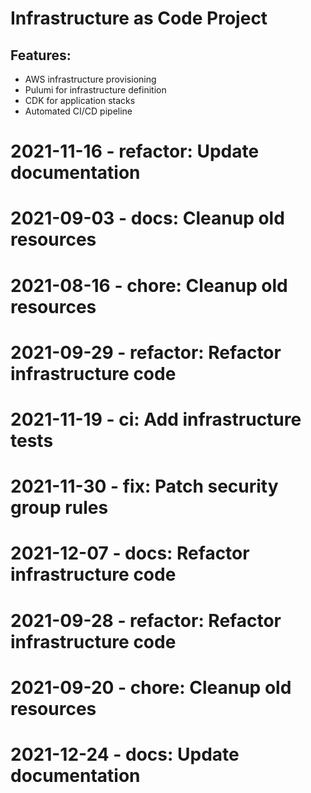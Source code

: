 ﻿# Infrastructure as Code Project

## Features:
- AWS infrastructure provisioning
- Pulumi for infrastructure definition
- CDK for application stacks
- Automated CI/CD pipeline

# 2021-11-16 - refactor: Update documentation

# 2021-09-03 - docs: Cleanup old resources

# 2021-08-16 - chore: Cleanup old resources

# 2021-09-29 - refactor: Refactor infrastructure code

# 2021-11-19 - ci: Add infrastructure tests

# 2021-11-30 - fix: Patch security group rules

# 2021-12-07 - docs: Refactor infrastructure code

# 2021-09-28 - refactor: Refactor infrastructure code

# 2021-09-20 - chore: Cleanup old resources

# 2021-12-24 - docs: Update documentation
